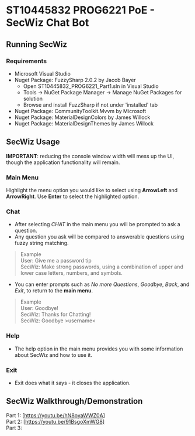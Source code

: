 # ST10445832 PROG6221 PoE - SecWiz Chat Bot

## Running SecWiz
### Requirements
- Microsoft Visual Studio
- Nuget Package: FuzzySharp 2.0.2 by Jacob Bayer
  - Open ST10445832_PROG6221_Part1.sln in Visual Studio
  - Tools -> NuGet Package Manager -> Manage NuGet Packages for solution
  - Browse and install FuzzSharp if not under 'installed' tab
- Nuget Package: CommunityToolkit.Mvvm by Microsoft
- Nuget Package: MaterialDesignColors by James Willock
- Nuget Package: MaterialDesignThemes by James Willock

## SecWiz Usage
__IMPORTANT__: reducing the console window width will mess up the UI, though the application functionality will remain.

### Main Menu
Highlight the menu option you would like to select using __ArrowLeft__ and __ArrowRight__.
Use __Enter__ to select the highlighted option.

### Chat
- After selecting _CHAT_ in the main menu you will be prompted to ask a question.
- Any question you ask will be compared to answerable questions using fuzzy string matching.
> Example <br>
> User: Give me a password tip <br>
> SecWiz: Make strong passwords, using a combination of upper and lower case letters, numbers, and symbols.
- You can enter prompts such as _No more Questions_, _Goodbye_, _Back_, and _Exit_, to return to the __main menu__.
> Example <br>
> User: Goodbye! <br>
> SecWiz: Thanks for Chatting! <br>
> SecWiz: Goodbye >username<
### Help
- The help option in the main menu provides you with some information about SecWiz and how to use it.

### Exit
- Exit does what it says - it closes the application.


## SecWiz Walkthrough/Demonstration
Part 1: [https://youtu.be/hN8oyaWWZ0A] <br>
Part 2: [https://youtu.be/91BsgoXmWG8] <br>
Part 3: 
